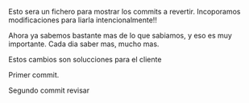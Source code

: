 Esto sera un fichero para mostrar los commits a revertir. 
Incoporamos modificaciones para liarla intencionalmente!!

Ahora ya sabemos bastante mas de lo que sabiamos, y eso es muy importante. 
Cada dia saber mas, mucho mas. 

Estos cambios son solucciones para el cliente

Primer commit.

Segundo commit revisar


